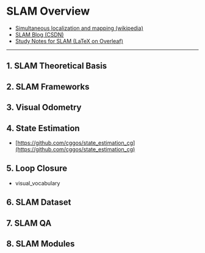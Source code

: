 # SLAM Overview

* [Simultaneous localization and mapping (wikipedia)](https://en.wikipedia.org/wiki/Simultaneous_localization_and_mapping)
* [SLAM Blog (CSDN)](https://blog.csdn.net/u011178262/article/category/7456224)
* [Study Notes for SLAM (LaTeX on Overleaf)](https://www.overleaf.com/read/gtmwqbvfctkn)

-----

## 1. SLAM Theoretical Basis

## 2. SLAM Frameworks

## 3. Visual Odometry

## 4. State Estimation

* [https://github.com/cggos/state_estimation_cg](https://github.com/cggos/state_estimation_cg)

## 5. Loop Closure

* visual_vocabulary

## 6. SLAM Dataset

## 7. SLAM QA

## 8. SLAM Modules

